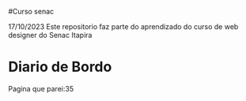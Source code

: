 #Curso senac

17/10/2023 Este repositorio faz parte do aprendizado do curso de web designer do Senac Itapira

# Diario de Bordo
Pagina que parei:35